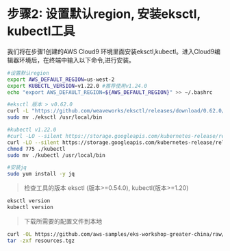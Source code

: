 # 步骤2: 设置默认region, 安装eksctl, kubectl工具

我们将在步骤1创建的AWS Cloud9 环境里面安装eksctl,kubectl。进入Cloud9编辑器环境后，在终端中输入以下命令,进行安装。

```bash
#设置默认region
export AWS_DEFAULT_REGION=us-west-2
export KUBECTL_VERSION=v1.22.0 #推荐使用v1.24.0
echo "export AWS_DEFAULT_REGION=${AWS_DEFAULT_REGION}" >> ~/.bashrc

#eksctl 版本 > v0.62.0
curl -L "https://github.com/weaveworks/eksctl/releases/download/0.62.0/eksctl_$(uname -s)_amd64.tar.gz" | tar xz -C .
sudo mv ./eksctl /usr/local/bin

#kubectl v1.22.0
#curl -LO --silent https://storage.googleapis.com/kubernetes-release/release/`curl -s https://storage.googleapis.com/kubernetes-release/release/stable.txt`/bin/linux/amd64/kubectl
curl -LO --silent https://storage.googleapis.com/kubernetes-release/release/${KUBECTL_VERSION}/bin/linux/amd64/kubectl
chmod 775 ./kubectl
sudo mv ./kubectl /usr/local/bin

#安装jq
sudo yum install -y jq

```

>检查工具的版本 eksctl (版本>=0.54.0), kubectl(版本>=1.20)

```bash
eksctl version
kubectl version
```

> 下载所需要的配置文件到本地

```bash
curl -OL https://github.com/aws-samples/eks-workshop-greater-china/raw/master/global/2020_GCR_SZ_ContainerDay/resources.tgz
tar -zxf resources.tgz
```


